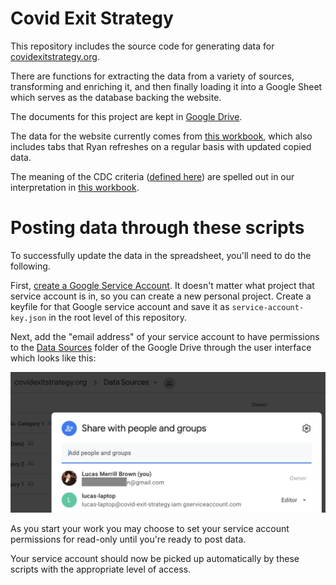 # Covid Exit Strategy

This repository includes the source code for generating data for [covidexitstrategy.org](https://www.covidexitstrategy.org/).

There are functions for extracting the data from a variety of sources, transforming and enriching it, and then finally
loading it into a Google Sheet which serves as the database backing the website.

The documents for this project are kept in [Google Drive](https://drive.google.com/drive/u/1/folders/1NRgsCay6XvmZ8Qsj53aK0IFvTfN-CFwD).

The data for the website currently comes from [this workbook](https://docs.google.com/spreadsheets/d/1ZhwP0GZTz50myibSaWsMXOVQKx9DQaJO4rN1i58Rrjc/edit#gid=712897421),
which also includes tabs that Ryan refreshes on a regular basis with updated copied data.

The meaning of the CDC criteria ([defined here](https://drive.google.com/file/d/1zWLHPIz6UWiwrI5tYz1roy1t9PpqE0dj/view?usp=sharing)) are spelled out in our interpretation in [this workbook](https://docs.google.com/spreadsheets/u/1/d/1q9yZaQ1_qwEecvYknS1sZsRbD6eDY7il_uIX2dInbr0/edit?usp=drive_web&ouid=109155667631110887569).

# Posting data through these scripts

To successfully update the data in the spreadsheet, you'll need to do the following.

First, [create a Google Service Account](https://cloud.google.com/iam/docs/creating-managing-service-accounts). It
doesn't matter what project that service account is in, so you can create a new personal project. Create a keyfile for
that Google service account and save it as `service-account-key.json` in the root level of this repository.

Next, add the "email address" of your service account to have permissions to the [Data Sources](https://drive.google.com/drive/u/1/folders/15j1iyyJtJ8BmK3y-HO6cLp-7R7nAoSml)
folder of the Google Drive through the user interface which looks like this:

![google sharing example](google_sharing_example.png)

As you start your work you may choose to set your service account permissions for read-only until you're ready to post
data.

Your service account should now be picked up automatically by these scripts with the appropriate level of access.
